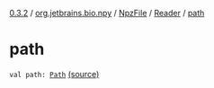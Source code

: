 [0.3.2](../../../index.md) / [org.jetbrains.bio.npy](../../index.md) / [NpzFile](../index.md) / [Reader](index.md) / [path](.)

# path

`val path: `[`Path`](http://docs.oracle.com/javase/6/docs/api/java/nio/file/Path.html) [(source)](https://github.com/JetBrains-Research/npy/blob/0.3.2/src/main/kotlin/org/jetbrains/bio/npy/Npz.kt#L33)